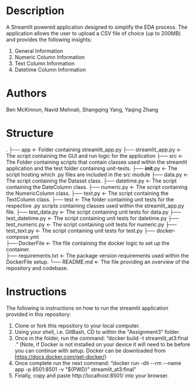# Description
A Streamlit powered application designed to simplify the EDA process. The application allows the user to upload a CSV file of choice (up to 200MB) and provides the following insights:
1) General Information
2) Numeric Column Information
3) Text Column Information
4) Datetime Column Information

# Authors
Ben McKinnon, Navid Mehnati, Shangqing Yang, Yaqing Zhang

# Structure
.
    ├── app     <- Folder containing streamlit_app.py
        ├── streamlit_app.py     <- The script containing the GUI and run logic for the application
    ├── src     <- The Folder containing scripts that contain classes used within the streamlit application and the test folder containing unit-tests.
        ├── __init__.py     <- The script hosting which .py files are included in the src module
        ├── data.py     <- The script containing the Dataset class.
        ├── datetime.py     <- The script containing the DateColumn class.
        ├── numeric.py     <- The script containing the NumericColumn class.
        ├── text.py     <- The script containing the TextColumn class.
        ├──  test     <- The folder containing unit tests for the respective .py scripts containing classes used within the streamlit_app.py file.
            ├── test_data.py     <- The script containing unit tests for data.py
            ├── test_datetime.py     <- The script containing unit tests for datetime.py
            ├── test_numeric.py     <- The script containing unit tests for numeric.py
            ├── test_text.py     <- The script containing unit tests for test.py
        ├── docker-compose.yml                     
        ├── DockerFile     <- The file containing the docker logic to set up the container.                        
        ├── requirements.txt     <- The package version requirements used within the DockerFile setup.
        └── README.md     <- The file providing an overview of the repository and codebase.

# Instructions
The following is instructions on how to run the streamlit application provided in this repository:
1) Clone or fork this repository to your local computer.
2) Using your shell, i.e. GitBash, CD to within the "Assignment3" folder.
3) Once in the folder, run the command:  “docker build -t streamlit_at3:final .” (Note, if Docker is not installed on your device it will need to be before you can continue with setup. Docker can be downloaded from https://docs.docker.com/get-docker/)
4) Once complete run the next command: “docker run -dit --rm --name app -p 8501:8501 -v "${PWD}"  streamlit_at3:final”
5) Finally, copy and paste http://localhost:8501/ into your browser.